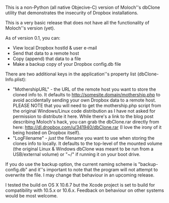 This is a non-Python (all native Objecive-C) version of Moloch''s dbClone
utility that demonstrates the insecurity of Dropbox installations.

This is a very basic release that does not have all the functionality of
Moloch''s version (yet).

As of version 0.1, you can:

* View local Dropbox hostId & user e-mail
* Send that data to a remote host
* Copy (append) that data to a file
* Make a backup copy of your Dropbox config.db file

There are two additional keys in the application''s property list (dbClone-Info.plist):

* "MothershipURL" - the URL of the remote host you want to store the cloned info to. It defaults to http://somesite.domain/mothership.php to avoid accidentally sending your own Dropbox data to a remote host. PLEASE NOTE that you will need to get the mothership.php script from the original Windows/Linux code distribution as I have not asked for permission to distribute it here. While there's a link to the blog post describing Moloch's hack, you can grab the dbClone.rar directly from here: http://dl.dropbox.com/u/341940/dbClone.rar (I love the irony of it being hosted on Dropbox itself).
* "LogFilename" - _just_ the filename you want to use when storing the clones info to locally. It defaults to the top-level of the mounted volume (the original Linux & Windows dbClone was meant to be run from a USB/external volume) or "~/" if running it on your boot drive.

If you do use the backup option, the current naming scheme is "backup-config.db" and it''s important to note that the program will not attempt to overwrite the file. I may change that behaviour in an upcoming release.

I tested the build on OS X 10.6.7 but the Xcode project is set to build for compatibility with 10.5.x or 10.6.x. Feedback on behaviour on other systems would be most welcome.
